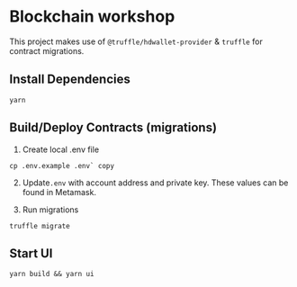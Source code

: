 # Blockchain workshop

This project makes use of `@truffle/hdwallet-provider` & `truffle` for contract migrations.


## Install Dependencies
```
yarn
```

## Build/Deploy Contracts (migrations)
1. Create local .env file
```
cp .env.example .env` copy
```
2. Update`.env` with account address and private key. These values can be found in Metamask.

4. Run migrations
```
truffle migrate
```

## Start UI
```
yarn build && yarn ui
```